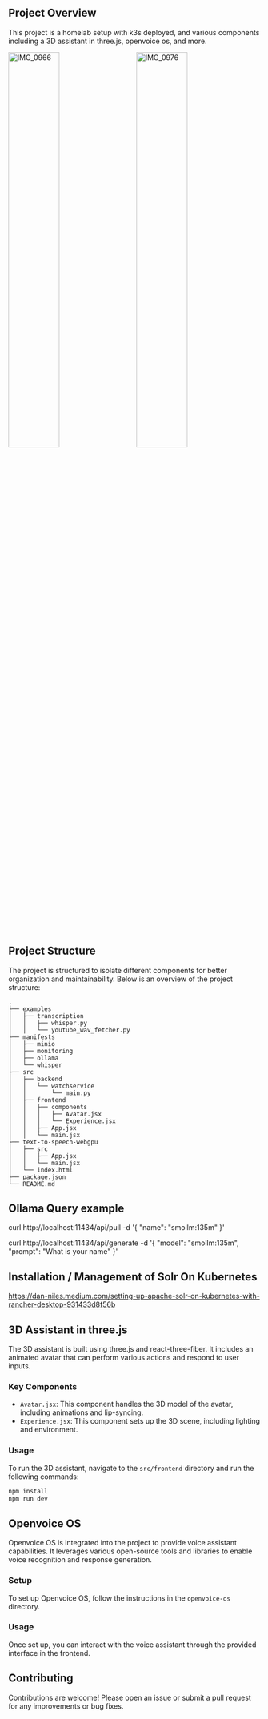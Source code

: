 ## Project Overview

This project is a homelab setup with k3s deployed, and various components including a 3D assistant in three.js, openvoice os, and more.

<img src="static/photos/IMG_0966.png" alt="IMG_0966" style="display: inline-block; width: 45%; margin-right: 5%;" />
<img src="static/photos/IMG_0976.png" alt="IMG_0976" style="display: inline-block; width: 45%;" />

## Project Structure

The project is structured to isolate different components for better organization and maintainability. Below is an overview of the project structure:

```
.
├── examples
│   ├── transcription
│   │   ├── whisper.py
│   │   └── youtube_wav_fetcher.py
├── manifests
│   ├── minio
│   ├── monitoring
│   ├── ollama
│   └── whisper
├── src
│   ├── backend
│   │   └── watchservice
│   │       └── main.py
│   ├── frontend
│   │   ├── components
│   │   │   ├── Avatar.jsx
│   │   │   └── Experience.jsx
│   │   ├── App.jsx
│   │   └── main.jsx
├── text-to-speech-webgpu
│   ├── src
│   │   ├── App.jsx
│   │   └── main.jsx
│   └── index.html
├── package.json
└── README.md
```

## Ollama Query example

curl http://localhost:11434/api/pull -d '{
  "name": "smollm:135m"
}'

curl http://localhost:11434/api/generate -d '{
  "model": "smollm:135m",
  "prompt": "What is your name"
}'

## Installation / Management of Solr On Kubernetes

https://dan-niles.medium.com/setting-up-apache-solr-on-kubernetes-with-rancher-desktop-931433d8f56b

## 3D Assistant in three.js

The 3D assistant is built using three.js and react-three-fiber. It includes an animated avatar that can perform various actions and respond to user inputs.

### Key Components

- `Avatar.jsx`: This component handles the 3D model of the avatar, including animations and lip-syncing.
- `Experience.jsx`: This component sets up the 3D scene, including lighting and environment.

### Usage

To run the 3D assistant, navigate to the `src/frontend` directory and run the following commands:

```bash
npm install
npm run dev
```

## Openvoice OS

Openvoice OS is integrated into the project to provide voice assistant capabilities. It leverages various open-source tools and libraries to enable voice recognition and response generation.

### Setup

To set up Openvoice OS, follow the instructions in the `openvoice-os` directory.

### Usage

Once set up, you can interact with the voice assistant through the provided interface in the frontend.

## Contributing

Contributions are welcome! Please open an issue or submit a pull request for any improvements or bug fixes.

